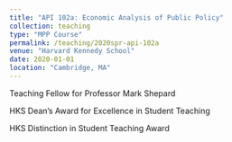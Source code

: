 ```yaml
---
title: "API 102a: Economic Analysis of Public Policy"
collection: teaching
type: "MPP Course"
permalink: /teaching/2020spr-api-102a
venue: "Harvard Kennedy School"
date: 2020-01-01
location: "Cambridge, MA"
---
```


Teaching Fellow for Professor Mark Shepard

HKS Dean’s Award for Excellence in Student Teaching

HKS Distinction in Student Teaching Award
